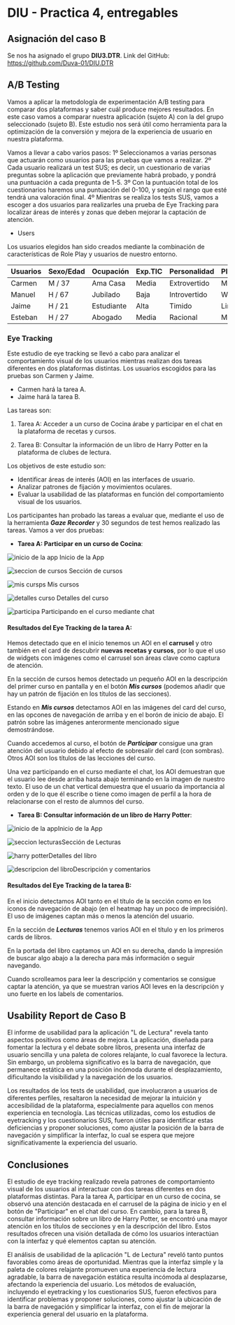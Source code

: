 # DIU - Practica 4, entregables

## Asignación del caso B
Se nos ha asignado el grupo **DIU3.DTR**. Link del GitHub: https://github.com/Duva-01/DIU.DTR

## A/B Testing

Vamos a aplicar la metodología de experimentación A/B testing para comparar dos plataformas y saber cuál produce mejores resultados. En este caso vamos a comparar nuestra aplicación (sujeto A) con la del grupo seleccionado (sujeto B).
Este estudio nos será útil como herramienta para la optimización de la conversión y mejora de la experiencia de usuario en nuestra plataforma.

Vamos a llevar a cabo varios pasos:
  1º Seleccionamos a varias personas que actuarán como usuarios para las pruebas que vamos a realizar.
  2º Cada usuario realizará un test SUS; es decir, un cuestionario de varias preguntas sobre la aplicación que previamente habrá probado, y pondrá una puntuación a cada pregunta de 1-5.
  3º Con la puntuación total de los cuestionarios haremos una puntuación del 0-100, y según el rango que esté tendrá una valoración final.
  4º Mientras se realiza los tests SUS, vamos a escoger a dos usuarios para realizarles una prueba de Eye Tracking para localizar áreas de interés y zonas que deben mejorar la captación de atención.

* Users 

Los usuarios elegidos han sido creados mediante la combinación de características de Role Play y usuarios de nuestro entorno.

| Usuarios | Sexo/Edad     | Ocupación   |  Exp.TIC    | Personalidad | Plataforma | TestA/B
| ------------- | -------- | ----------- | ----------- | -----------  | ---------- | ----
| Carmen  | M / 37   | Ama Casa  | Media       | Extrovertido | Móvil       | A 
| Manuel  | H / 67   | Jubilado  | Baja       | Introvertido       | Windows        | A 
| Jaime  | H / 21   | Estudiante     | Alta        | Timido    |Linux      | B 
| Esteban  | H / 27   | Abogado  | Media       | Racional     |Móvil        | B 

### Eye Tracking 
Este estudio de eye tracking se llevó a cabo para analizar el comportamiento visual de los usuarios mientras realizan dos tareas diferentes en dos plataformas distintas.
Los usuarios escogidos para las pruebas son Carmen y Jaime.
- Carmen hará la tarea A.
- Jaime hará la tarea B.

Las tareas son:

1. Tarea A: Acceder a un curso de Cocina árabe y participar en el chat en la plataforma de recetas y cursos.

2. Tarea B: Consultar la información de un libro de Harry Potter en la plataforma de clubes de lectura.

Los objetivos de este estudio son:
* Identificar áreas de interés (AOI) en las interfaces de usuario.
* Analizar patrones de fijación y movimientos oculares.
* Evaluar la usabilidad de las plataformas en función del comportamiento visual de los usuarios.

Los participantes han probado las tareas a evaluar que, mediante el uso de la herramienta ***Gaze Recorder*** y 30 segundos de test hemos realizado las tareas. Vamos a ver dos pruebas:

- **Tarea A: Participar en un curso de Cocina**:

![inicio de la app](eyetracking/a1.jpg) Inicio de la App

![seccion de cursos](eyetracking/a2.jpg) Sección de cursos

![mis cursps](eyetracking/a3.jpg) Mis cursos

![detalles curso](eyetracking/a4.jpg) Detalles del curso

![participa](eyetracking/a5.jpg) Participando en el curso mediante chat

#### Resultados del Eye Tracking de la tarea A:

Hemos detectado que en el inicio tenemos un AOI en el **carrusel** y otro también en el card de descubrir **nuevas recetas y cursos**, por lo que el uso de widgets con imágenes como el carrusel son áreas clave como captura de atención.

En la sección de cursos hemos detectado un pequeño AOI en la descripción del primer curso en pantalla y en el botón ***Mis cursos*** (podemos añadir que hay un patrón de fijación en los títulos de las secciones).

Estando en ***Mis cursos*** detectamos AOI en las imágenes del card del curso, en las opcones de navegación de arriba y en el borón de inicio de abajo. El patrón sobre las imágenes anterormente mencionado sigue demostrándose.

Cuando accedemos al curso, el botón de ***Participar*** consigue una gran atención del usuario debido al efecto de sobresalir del card (con sombras). Otros AOI son los títulos de las lecciones del curso.

Una vez participando en el curso mediante el chat, los AOI demuestran que el usuario lee desde arriba hasta abajo terminando en la imagen de nuestro texto. El uso de un chat vertical demuestra que el usuario da importancia al orden y de lo que él escribe o tiene como imagen de perfil a la hora de relacionarse con el resto de alumnos del curso.

- **Tarea B: Consultar información de un libro de Harry Potter**:

![inicio de la app](eyetracking/f1.jpg)Inicio de la App

![seccion lecturas](eyetracking/f2.jpg)Sección de Lecturas

![harry potter](eyetracking/f3.jpg)Detalles del libro

![descripcion del libro](eyetracking/f4.jpg)Descripción y comentarios

#### Resultados del Eye Tracking de la tarea B:

En el inicio detectamos AOI tanto en el título de la sección como en los iconos de navegación de abajo (en el heatmap hay un poco de imprecisión). El uso de imágenes captan más o menos la atención del usuario.

En la sección de ***Lecturas*** tenemos varios AOI en el título y en los primeros cards de libros.

En la portada del libro captamos un AOI en su derecha, dando la impresión de buscar algo abajo a la derecha para más información o seguir navegando.

Cuando scrolleamos para leer la descripción y comentarios se consigue captar la atención, ya que se muestran varios AOI leves en la descripción y uno fuerte en los labels de comentarios.

## Usability Report de Caso B

El informe de usabilidad para la aplicación "L de Lectura" revela tanto aspectos positivos como áreas de mejora. La aplicación, diseñada para fomentar la lectura y el debate sobre libros, presenta una interfaz de usuario sencilla y una paleta de colores relajante, lo cual favorece la lectura. Sin embargo, un problema significativo es la barra de navegación, que permanece estática en una posición incómoda durante el desplazamiento, dificultando la visibilidad y la navegación de los usuarios.

Los resultados de los tests de usabilidad, que involucraron a usuarios de diferentes perfiles, resaltaron la necesidad de mejorar la intuición y accesibilidad de la plataforma, especialmente para aquellos con menos experiencia en tecnología. Las técnicas utilizadas, como los estudios de eyetracking y los cuestionarios SUS, fueron útiles para identificar estas deficiencias y proponer soluciones, como ajustar la posición de la barra de navegación y simplificar la interfaz, lo cual se espera que mejore significativamente la experiencia del usuario.

## Conclusiones

El estudio de eye tracking realizado revela patrones de comportamiento visual de los usuarios al interactuar con dos tareas diferentes en dos plataformas distintas. Para la tarea A, participar en un curso de cocina, se observó una atención destacada en el carrusel de la página de inicio y en el botón de "Participar" en el chat del curso. En cambio, para la tarea B, consultar información sobre un libro de Harry Potter, se encontró una mayor atención en los títulos de secciones y en la descripción del libro. Estos resultados ofrecen una visión detallada de cómo los usuarios interactúan con la interfaz y qué elementos captan su atención.


El análisis de usabilidad de la aplicación "L de Lectura" reveló tanto puntos favorables como áreas de oportunidad. Mientras que la interfaz simple y la paleta de colores relajante promueven una experiencia de lectura agradable, la barra de navegación estática resulta incómoda al desplazarse, afectando la experiencia del usuario. Los métodos de evaluación, incluyendo el eyetracking y los cuestionarios SUS, fueron efectivos para identificar problemas y proponer soluciones, como ajustar la ubicación de la barra de navegación y simplificar la interfaz, con el fin de mejorar la experiencia general del usuario en la plataforma.
